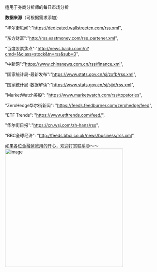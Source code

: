 适用于券商分析师的每日市场分析

**数据来源**（可根据需求添加）

"华尔街见闻":"https://dedicated.wallstreetcn.com/rss.xml",      

"东方财富":"http://rss.eastmoney.com/rss_partener.xml",

"百度股票焦点":"http://news.baidu.com/n?cmd=1&class=stock&tn=rss&sub=0",

"中新网":"https://www.chinanews.com.cn/rss/finance.xml",

"国家统计局-最新发布":"https://www.stats.gov.cn/sj/zxfb/rss.xml",

"国家统计局-数据解读":"https://www.stats.gov.cn/sj/sjjd/rss.xml",


"MarketWatch美股": "https://www.marketwatch.com/rss/topstories",

"ZeroHedge华尔街新闻": "https://feeds.feedburner.com/zerohedge/feed",

"ETF Trends": "https://www.etftrends.com/feed/",

"华尔街日报":"https://cn.wsj.com/zh-hans/rss",

"BBC全球经济": "http://feeds.bbci.co.uk/news/business/rss.xml",

如果各位金融爸爸用的开心，欢迎打赏联系😊～～
<img width="389" alt="image" src="https://github.com/user-attachments/assets/0f8c1057-3ab2-4e87-8c32-5a7726214a5d" />
